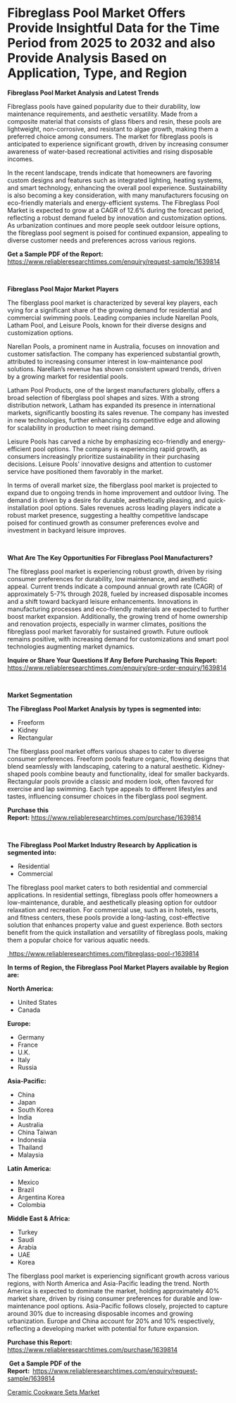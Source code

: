<p><h1>Fibreglass Pool Market Offers Provide Insightful Data for the Time Period from 2025 to 2032 and also Provide Analysis Based on Application, Type, and Region</h1></p><p><strong>Fibreglass Pool Market Analysis and Latest Trends</strong></p>
<p><p>Fibreglass pools have gained popularity due to their durability, low maintenance requirements, and aesthetic versatility. Made from a composite material that consists of glass fibers and resin, these pools are lightweight, non-corrosive, and resistant to algae growth, making them a preferred choice among consumers. The market for fibreglass pools is anticipated to experience significant growth, driven by increasing consumer awareness of water-based recreational activities and rising disposable incomes.</p><p>In the recent landscape, trends indicate that homeowners are favoring custom designs and features such as integrated lighting, heating systems, and smart technology, enhancing the overall pool experience. Sustainability is also becoming a key consideration, with many manufacturers focusing on eco-friendly materials and energy-efficient systems. The Fibreglass Pool Market is expected to grow at a CAGR of 12.6% during the forecast period, reflecting a robust demand fueled by innovation and customization options. As urbanization continues and more people seek outdoor leisure options, the fibreglass pool segment is poised for continued expansion, appealing to diverse customer needs and preferences across various regions.</p></p>
<p><strong>Get a Sample PDF of the Report:&nbsp;</strong> <a href="https://www.reliableresearchtimes.com/enquiry/request-sample/1639814?utm_campaign=2033&utm_medium=2&utm_source=Github&utm_content=ia&utm_term=09022025&utm_id=fibreglass-pool">https://www.reliableresearchtimes.com/enquiry/request-sample/1639814</a></p>
<p>&nbsp;</p>
<p><strong>Fibreglass Pool Major Market Players</strong></p>
<p><p>The fiberglass pool market is characterized by several key players, each vying for a significant share of the growing demand for residential and commercial swimming pools. Leading companies include Narellan Pools, Latham Pool, and Leisure Pools, known for their diverse designs and customization options.</p><p>Narellan Pools, a prominent name in Australia, focuses on innovation and customer satisfaction. The company has experienced substantial growth, attributed to increasing consumer interest in low-maintenance pool solutions. Narellan’s revenue has shown consistent upward trends, driven by a growing market for residential pools.</p><p>Latham Pool Products, one of the largest manufacturers globally, offers a broad selection of fiberglass pool shapes and sizes. With a strong distribution network, Latham has expanded its presence in international markets, significantly boosting its sales revenue. The company has invested in new technologies, further enhancing its competitive edge and allowing for scalability in production to meet rising demand.</p><p>Leisure Pools has carved a niche by emphasizing eco-friendly and energy-efficient pool options. The company is experiencing rapid growth, as consumers increasingly prioritize sustainability in their purchasing decisions. Leisure Pools' innovative designs and attention to customer service have positioned them favorably in the market.</p><p>In terms of overall market size, the fiberglass pool market is projected to expand due to ongoing trends in home improvement and outdoor living. The demand is driven by a desire for durable, aesthetically pleasing, and quick-installation pool options. Sales revenues across leading players indicate a robust market presence, suggesting a healthy competitive landscape poised for continued growth as consumer preferences evolve and investment in backyard leisure improves.</p></p>
<p>&nbsp;</p>
<p><strong>What Are The Key Opportunities For Fibreglass Pool Manufacturers?</strong></p>
<p><p>The fibreglass pool market is experiencing robust growth, driven by rising consumer preferences for durability, low maintenance, and aesthetic appeal. Current trends indicate a compound annual growth rate (CAGR) of approximately 5-7% through 2028, fueled by increased disposable incomes and a shift toward backyard leisure enhancements. Innovations in manufacturing processes and eco-friendly materials are expected to further boost market expansion. Additionally, the growing trend of home ownership and renovation projects, especially in warmer climates, positions the fibreglass pool market favorably for sustained growth. Future outlook remains positive, with increasing demand for customizations and smart pool technologies augmenting market dynamics.</p></p>
<p><strong>Inquire or Share Your Questions If Any Before Purchasing This Report:</strong> <a href="https://www.reliableresearchtimes.com/enquiry/pre-order-enquiry/1639814?utm_campaign=2033&utm_medium=2&utm_source=Github&utm_content=ia&utm_term=09022025&utm_id=fibreglass-pool">https://www.reliableresearchtimes.com/enquiry/pre-order-enquiry/1639814</a></p>
<p>&nbsp;</p>
<p><strong>Market Segmentation</strong></p>
<p><strong>The Fibreglass Pool Market Analysis by types is segmented into:</strong></p>
<p><ul><li>Freeform</li><li>Kidney</li><li>Rectangular</li></ul></p>
<p><p>The fiberglass pool market offers various shapes to cater to diverse consumer preferences. Freeform pools feature organic, flowing designs that blend seamlessly with landscaping, catering to a natural aesthetic. Kidney-shaped pools combine beauty and functionality, ideal for smaller backyards. Rectangular pools provide a classic and modern look, often favored for exercise and lap swimming. Each type appeals to different lifestyles and tastes, influencing consumer choices in the fiberglass pool segment.</p></p>
<p><strong>Purchase this Report:&nbsp;</strong><a href="https://www.reliableresearchtimes.com/purchase/1639814?utm_campaign=2033&utm_medium=2&utm_source=Github&utm_content=ia&utm_term=09022025&utm_id=fibreglass-pool">https://www.reliableresearchtimes.com/purchase/1639814</a></p>
<p>&nbsp;</p>
<p><strong>The Fibreglass Pool Market Industry Research by Application is segmented into:</strong></p>
<p><ul><li>Residential</li><li>Commercial</li></ul></p>
<p><p>The fibreglass pool market caters to both residential and commercial applications. In residential settings, fibreglass pools offer homeowners a low-maintenance, durable, and aesthetically pleasing option for outdoor relaxation and recreation. For commercial use, such as in hotels, resorts, and fitness centers, these pools provide a long-lasting, cost-effective solution that enhances property value and guest experience. Both sectors benefit from the quick installation and versatility of fibreglass pools, making them a popular choice for various aquatic needs.</p></p>
<p><a href="https://www.reliableresearchtimes.com/fibreglass-pool-r1639814?utm_campaign=2033&utm_medium=2&utm_source=Github&utm_content=ia&utm_term=09022025&utm_id=fibreglass-pool">&nbsp;https://www.reliableresearchtimes.com/fibreglass-pool-r1639814</a></p>
<p><strong>In terms of Region, the Fibreglass Pool Market Players available by Region are:</strong></p>
<p>
    <p> <strong> North America: </strong>
        <ul>
            <li>United States</li>
            <li>Canada</li>
        </ul>
        </p> 
    <p> <strong> Europe: </strong>
        <ul>
            <li>Germany</li>
            <li>France</li>
            <li>U.K.</li>
            <li>Italy</li>
            <li>Russia</li>
        </ul>
        </p> 
    <p> <strong> Asia-Pacific: </strong>
        <ul>
            <li>China</li>
            <li>Japan</li>
            <li>South Korea</li>
            <li>India</li>
            <li>Australia</li>
            <li>China Taiwan</li>
            <li>Indonesia</li>
            <li>Thailand</li>
            <li>Malaysia</li>
        </ul>
        </p> 
    <p> <strong> Latin America: </strong>
        <ul>
            <li>Mexico</li>
            <li>Brazil</li>
            <li>Argentina Korea</li>
            <li>Colombia</li>
        </ul>
        </p> 
    <p> <strong> Middle East & Africa: </strong>
        <ul>
            <li>Turkey</li>
            <li>Saudi</li>
            <li>Arabia</li>
            <li>UAE</li>
            <li>Korea</li>
        </ul>
    </p>
    </p>
<p><p>The fiberglass pool market is experiencing significant growth across various regions, with North America and Asia-Pacific leading the trend. North America is expected to dominate the market, holding approximately 40% market share, driven by rising consumer preferences for durable and low-maintenance pool options. Asia-Pacific follows closely, projected to capture around 30% due to increasing disposable incomes and growing urbanization. Europe and China account for 20% and 10% respectively, reflecting a developing market with potential for future expansion.</p></p>
<p><strong>Purchase this Report: </strong><a href="https://www.reliableresearchtimes.com/purchase/1639814?utm_campaign=2033&utm_medium=2&utm_source=Github&utm_content=ia&utm_term=09022025&utm_id=fibreglass-pool">https://www.reliableresearchtimes.com/purchase/1639814</a></p>
<p>&nbsp;<strong>Get a Sample PDF of the Report:&nbsp;&nbsp;</strong><a href="https://www.reliableresearchtimes.com/enquiry/request-sample/1639814?utm_campaign=2033&utm_medium=2&utm_source=Github&utm_content=ia&utm_term=09022025&utm_id=fibreglass-pool">https://www.reliableresearchtimes.com/enquiry/request-sample/1639814</a></p>
<p><strong></strong></p>
<p><p><a href="https://github.com/ygfu6u/Market-Research-Report-List-1/blob/main/ceramic-cookware-sets-market.md?utm_campaign=2033&utm_medium=2&utm_source=Github&utm_content=ia&utm_term=09022025&utm_id=fibreglass-pool">Ceramic Cookware Sets Market</a></p></p>